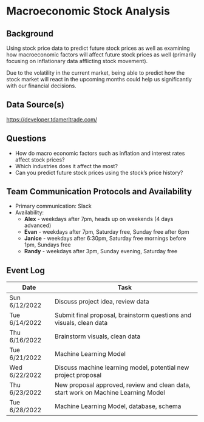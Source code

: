 # Macroeconomic Stock Analysis

## Background
Using stock price data to predict future stock prices as well as examining how macroeconomic factors will affect future stock prices as well (primarily focusing on inflationary data afflicting stock movement).

Due to the volatility in the current market, being able to predict how the stock market will react in the upcoming months could help us significantly with our financial decisions. 

## Data Source(s)
https://developer.tdameritrade.com/

## Questions
- How do macro economic factors such as inflation and interest rates affect stock prices?
- Which industries does it affect the most?
- Can you predict future stock prices using the stock’s price history?

## Team Communication Protocols and Availability
- Primary communication: Slack
- Availability:
    - **Alex** - weekdays after 7pm, heads up on weekends (4 days advanced)
    - **Evan** - weekdays after 7pm, Saturday free, Sunday free after 6pm
    - **Janice** - weekdays after 6:30pm, Saturday free mornings before 1pm, Sundays free
    - **Randy** - weekdays after 3pm, Sunday evening, Saturday free

## Event Log

| Date | Task |
| ------------- | ------------- |
| Sun 6/12/2022  | Discuss project idea, review data |
| Tue 6/14/2022  | Submit final proposal, brainstorm questions and visuals, clean data  |
| Thu 6/16/2022  | Brainstorm visuals, clean data |
| Tue 6/21/2022  | Machine Learning Model |
| Wed 6/22/2022  | Discuss machine learning model, potential new project proposal |
| Thu 6/23/2022  | New proposal approved, review and clean data, start work on Machine Learning Model |
| Tue 6/28/2022  | Machine Learning Model, database, schema |